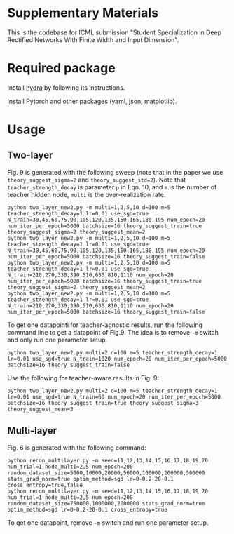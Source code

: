 # Supplementary Materials
This is the codebase for ICML submission "Student Specialization in Deep Rectified Networks With Finite Width and Input Dimension". 

# Required package
Install [hydra](https://github.com/facebookresearch/hydra) by following its instructions.

Install Pytorch and other packages (yaml, json, matplotlib). 


# Usage

## Two-layer

Fig. 9 is generated with the following sweep (note that in the paper we use `theory_suggest_sigma=2` and `theory_suggest_std=2`). Note that `teacher_strength_decay` is parameter `p` in Eqn. 10, and `m` is the number of teacher hidden node, `multi` is the over-realization rate.

```
python two_layer_new2.py -m multi=1,2,5,10 d=100 m=5 teacher_strength_decay=1 lr=0.01 use_sgd=true N_train=30,45,60,75,90,105,120,135,150,165,180,195 num_epoch=20 num_iter_per_epoch=5000 batchsize=16 theory_suggest_train=true theory_suggest_sigma=2 theory_suggest_mean=2
python two_layer_new2.py -m multi=1,2,5,10 d=100 m=5 teacher_strength_decay=1 lr=0.01 use_sgd=true N_train=30,45,60,75,90,105,120,135,150,165,180,195 num_epoch=20 num_iter_per_epoch=5000 batchsize=16 theory_suggest_train=false
python two_layer_new2.py -m multi=1,2,5,10 d=100 m=5 teacher_strength_decay=1 lr=0.01 use_sgd=true N_train=210,270,330,390,510,630,810,1110 num_epoch=20 num_iter_per_epoch=5000 batchsize=16 theory_suggest_train=true theory_suggest_sigma=2 theory_suggest_mean=2
python two_layer_new2.py -m multi=1,2,5,10 d=100 m=5 teacher_strength_decay=1 lr=0.01 use_sgd=true N_train=210,270,330,390,510,630,810,1110 num_epoch=20 num_iter_per_epoch=5000 batchsize=16 theory_suggest_train=false
```

To get one datapointi for teacher-agnostic results, run the following command line to get a datapoint of Fig.9. The idea is to remove `-m` switch and only run one parameter setup. 

```
python two_layer_new2.py multi=2 d=100 m=5 teacher_strength_decay=1 lr=0.01 use_sgd=true N_train=1020 num_epoch=20 num_iter_per_epoch=5000 batchsize=16 theory_suggest_train=false
```

Use the following for teacher-aware results in Fig. 9: 

```
python two_layer_new2.py multi=2 d=100 m=5 teacher_strength_decay=1 lr=0.01 use_sgd=true N_train=60 num_epoch=20 num_iter_per_epoch=5000 batchsize=16 theory_suggest_train=true theory_suggest_sigma=3 theory_suggest_mean=3
```


## Multi-layer

Fig. 6 is generated with the following command:

```
python recon_multilayer.py -m seed=11,12,13,14,15,16,17,18,19,20 num_trial=1 node_multi=2,5 num_epoch=200 random_dataset_size=5000,10000,20000,50000,100000,200000,500000 stats_grad_norm=true optim_method=sgd lr=0-0.2-20-0.1 cross_entropy=true,false
python recon_multilayer.py -m seed=11,12,13,14,15,16,17,18,19,20 num_trial=1 node_multi=2,5 num_epoch=200 random_dataset_size=750000,1000000,2000000 stats_grad_norm=true optim_method=sgd lr=0-0.2-20-0.1 cross_entropy=true

```

To get one datapoint, remove `-m` switch and run one parameter setup. 

